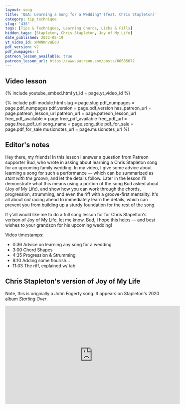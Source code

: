 ```yaml
---
layout: song
title: 'Q&A: Learning a Song for a Wedding? (feat. Chris Stapleton)'
category: tip_technique
slug: "435"
tags: [Tips & Techniques, Learning Chords, Licks & Fills]
hidden_tags: [Stapleton, Chris Stapleton, Joy of My Life]
date_published: 2022-05-19
yt_video_id: xMWNKnvWEcU
pdf_version: v2
pdf_numpages: 1
patreon_lesson_available: true
patreon_lesson_url: https://www.patreon.com/posts/66635072
---
```


<!-- https://youtu.be/FP5z6Q7zlns -->

## Video lesson

{% include youtube_embed.html yt_id = page.yt_video_id %}

{% include pdf-module.html slug = page.slug pdf_numpages = page.pdf_numpages pdf_version = page.pdf_version has_patreon_url = page.patreon_lesson_url patreon_url = page.patreon_lesson_url free_pdf_available = page.free_pdf_available free_pdf_url = page.free_pdf_url song_name = page.song_title pdf_for_sale = page.pdf_for_sale musicnotes_url = page.musicnotes_url %}

## Editor's notes

Hey there, my friends! In this lesson I answer a question from Patreon supporter Bud, who wrote in asking about learning a Chris Stapleton song for an upcoming family wedding. In my video, I give some advice about learning a song for such a performance — which can be summarized as _start with the groove_, and let the details follow. Later in the lesson I'll demonstrate what this means using a portion of the song Bud asked about (Joy of My Life), and show how you can work through the chords, progression, strumming, and even the riff with a groove-first mentality. It's all about _not_ racing ahead to immediately learn the details, which can prevent you from building up a sturdy foundation for the rest of the song.

If y'all would like me to do a full song lesson for for Chris Stapelton's verison of Joy of My Life, let me know.  Bud, I hope this helps — and best wishes to your grandson for his upcoming wedding!

Video timestamps:

- 0:36 Advice on learning any song for a wedding
- 3:00 Chord Shapes
- 4:35 Progression & Strumming
- 8:10 Adding some flourish...
- 11:03 The riff, explained w/ tab

## Chris Stapleton's version of Joy of My Life

Note, this is originally a John Fogerty song. It appears on Stapleton's 2020 album _Starting Over_.

<!-- https://www.youtube.com/watch?v=jsE_zp_4vyo -->

<iframe width="560" height="315" src="https://www.youtube.com/embed/jsE_zp_4vyo" frameborder="0" allow="accelerometer; autoplay; encrypted-media; gyroscope; picture-in-picture" allowfullscreen></iframe>
